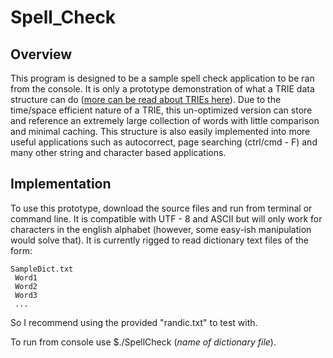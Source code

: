 # Spell_Check
## Overview
This program is designed to be a sample spell check application to be ran from the console. It is only a prototype demonstration of what a TRIE data structure can do ([more can be read about TRIEs here](https://en.wikipedia.org/wiki/Trie)). Due to the time/space efficient nature of a TRIE, this un-optimized version can store and reference an extremely large collection of words with little comparison and minimal caching. This structure is also easily implemented into more useful applications such as autocorrect, page searching (ctrl/cmd - F) and many other string and character based applications.

## Implementation
To use this prototype, download the source files and run from terminal or command line. It is compatible with UTF - 8 and ASCII but will only work for characters in the english alphabet (however, some easy-ish manipulation would solve that). It is currently rigged to read dictionary text files of the form:

```
SampleDict.txt
 Word1
 Word2
 Word3
 ...
```

So I recommend using the provided "randic.txt" to test with. 

To run from console use $./SpellCheck (*name of dictionary file*). 
